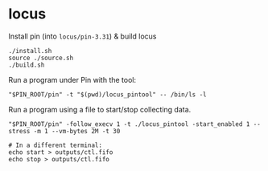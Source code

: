 locus
===================

Install pin (into `locus/pin-3.31`) & build locus

```
./install.sh
source ./source.sh
./build.sh
```

Run a program under Pin with the tool:
```
"$PIN_ROOT/pin" -t "$(pwd)/locus_pintool" -- /bin/ls -l
```

Run a program using a file to start/stop collecting data.
```
"$PIN_ROOT/pin" -follow_execv 1 -t ./locus_pintool -start_enabled 1 -- stress -m 1 --vm-bytes 2M -t 30

# In a different terminal:
echo start > outputs/ctl.fifo
echo stop > outputs/ctl.fifo
```